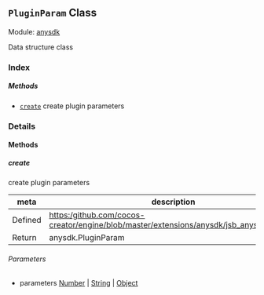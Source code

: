 ## `PluginParam` Class



Module: [anysdk](../modules/anysdk.md)




Data structure class

### Index



##### Methods

  - [`create`](#create) create plugin parameters



### Details




<!-- Method Block -->
#### Methods


##### create

create plugin parameters

| meta | description |
|------|-------------|
| Defined | [https:/github.com/cocos-creator/engine/blob/master/extensions/anysdk/jsb_anysdk.js:1787](https:/github.com/cocos-creator/engine/blob/master/extensions/anysdk/jsb_anysdk.js#L1787) |
| Return 		 | anysdk.PluginParam 

###### Parameters
- parameters <a href="https://developer.mozilla.org/en/JavaScript/Reference/Global_Objects/Number" class="crosslink external" target="_blank">Number</a> | <a href="https://developer.mozilla.org/en/JavaScript/Reference/Global_Objects/String" class="crosslink external" target="_blank">String</a> | <a href="https://developer.mozilla.org/en/JavaScript/Reference/Global_Objects/Object" class="crosslink external" target="_blank">Object</a> 



